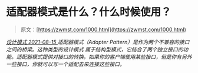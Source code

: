 <!--yml
category: 未分类
date: 0001-01-01 00:00:00
-->

# 适配器模式是什么？什么时候使用？

> 原文：[https://zwmst.com/1000.html](https://zwmst.com/1000.html)

   [ *设计模式* ](https://zwmst.com/%e8%ae%be%e8%ae%a1%e6%a8%a1%e5%bc%8f)*[ <time datetime="2021-08-15T09:35:10+08:00"> 2021-08-15 </time> ](https://zwmst.com/1000.html)  适配器模式（Adapter Pattern）是作为两个不兼容的接口之间的桥梁。这种类型的设计模式 属于结构型模式，它结合了两个独立接口的功能。适配器模式提供对接口的转换。如果你的客户端使用某些接口，但是你有另外一些接口，你就可以写一个适配去来连接这些接口。*